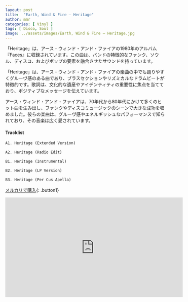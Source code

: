 ```yaml
---
layout: post
title:  "Earth, Wind & Fire – Heritage"
author: mmr
categories: [ Vinyl ]
tags: [ Disco, Soul ]
image: ../assets/images/Earth, Wind & Fire – Heritage.jpg
---
```


「Heritage」は、アース・ウィンド・アンド・ファイアの1980年のアルバム『Faces』に収録されています。この曲は、バンドの特徴的なファンク、ソウル、ディスコ、およびポップの要素を融合させたサウンドを持っています。

「Heritage」は、アース・ウィンド・アンド・ファイアの楽曲の中でも踊りやすくグルーヴ感のある曲であり、ブラスセクションやリズミカルなドラムビートが特徴的です。歌詞は、文化的な遺産やアイデンティティの重要性に焦点を当てており、ポジティブなメッセージを伝えています。

アース・ウィンド・アンド・ファイアは、70年代から80年代にかけて多くのヒット曲を生み出し、ファンクやディスコミュージックのシーンで大きな成功を収めました。彼らの楽曲は、グルーヴ感やエネルギッシュなパフォーマンスで知られており、その音楽は広く愛されています。

#### Tracklist
```md
A1. Heritage (Extended Version)

A2. Heritage (Radio Edit)

B1. Heritage (Instrumental)

B2. Heritage (LP Version)

B3. Heritage (Per Cus Apella)
```

[メルカリで購入](https://jp.mercari.com/item/m24587506039?afid=6142608987){: .button1}

<iframe width="560" height="315" src="https://www.youtube.com/embed/hHxlGEjItnk?si=5th_aMq1n9NBwVSA" title="YouTube video player" frameborder="0" allow="accelerometer; autoplay; clipboard-write; encrypted-media; gyroscope; picture-in-picture; web-share" referrerpolicy="strict-origin-when-cross-origin" allowfullscreen></iframe>